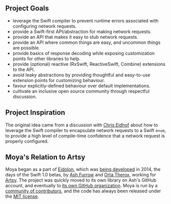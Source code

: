 ## Project Goals

- leverage the Swift compiler to prevent runtime errors associated with configuring network requests.
- provide a Swift-first API/abstraction for making network requests.
- provide an API that makes it easy to stub network requests.
- provide an API where common things are easy, and uncommon things are possible.
- provide basics of response decoding while exposing customization points for other libraries to help.
- provide (optional) reactive (RxSwift, ReactiveSwift, Combine) extensions to the API.
- avoid leaky abstractions by providing thoughtful and easy-to-use extension points for customizing behaviour.
- favour explicitly-defined behaviour over default implementations.
- cultivate an inclusive open source community through respectful discussion.

## Project Inspiration

The original idea came from a discussion with [Chris Eidhof][chris] about how to leverage the Swift compiler to encapsulate network requests to a Swift `enum`, to provide a high level of compile-time confidence that a network request is properly configured. 

## Moya's Relation to Artsy

Moya began as a part of [Eidolon][eidolon], which was [being developed][blog] in 2014, the days of the Swift 1.0 betas, by [Ash Furrow][ash] and [Orta Therox][orta], working for [Artsy][artsy]. The project was quickly moved to its own library on Ash's GitHub account, and eventually to [its own GitHub organization][org]. Moya is run by a [community of contributors][community], and the code has always been released under the [MIT license][license].


[eidolon]: https://github.com/artsy/eidolon
[blog]: http://artsy.github.io/blog/2014/11/13/eidolon-retrospective/
[ash]: https://github.com/ashfurrow
[orta]: https://github.com/orta
[chris]: https://github.com/chriseidhof
[artsy]: https://artsy.net
[org]: https://github.com/Moya
[license]: https://github.com/Moya/Moya/blob/master/License.md
[community]: https://github.com/Moya/contributors

